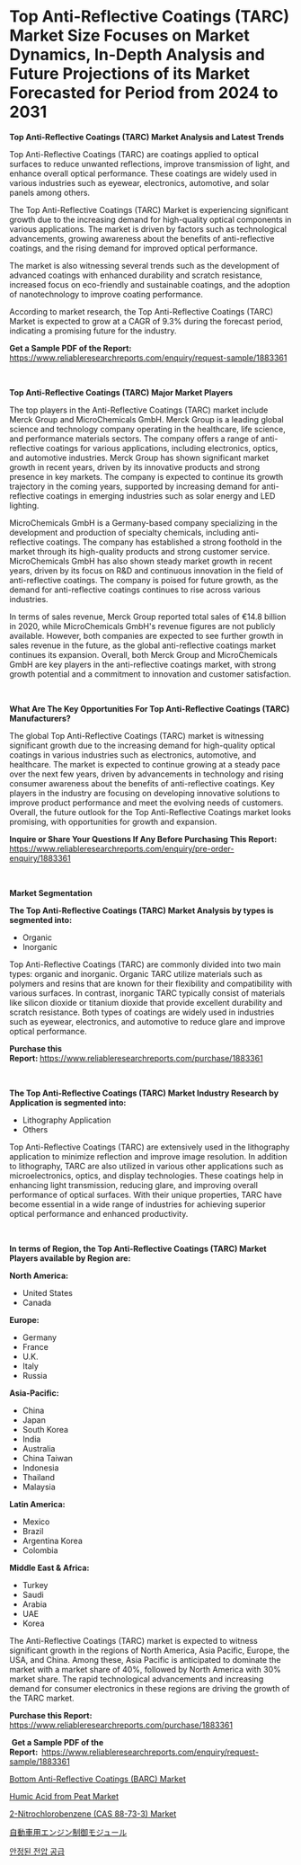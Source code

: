 <p><h1>Top Anti-Reflective Coatings (TARC) Market Size Focuses on Market Dynamics, In-Depth Analysis and Future Projections of its Market Forecasted for Period from 2024 to 2031</h1></p><p><strong>Top Anti-Reflective Coatings (TARC) Market Analysis and Latest Trends</strong></p>
<p><p>Top Anti-Reflective Coatings (TARC) are coatings applied to optical surfaces to reduce unwanted reflections, improve transmission of light, and enhance overall optical performance. These coatings are widely used in various industries such as eyewear, electronics, automotive, and solar panels among others.</p><p>The Top Anti-Reflective Coatings (TARC) Market is experiencing significant growth due to the increasing demand for high-quality optical components in various applications. The market is driven by factors such as technological advancements, growing awareness about the benefits of anti-reflective coatings, and the rising demand for improved optical performance.</p><p>The market is also witnessing several trends such as the development of advanced coatings with enhanced durability and scratch resistance, increased focus on eco-friendly and sustainable coatings, and the adoption of nanotechnology to improve coating performance.</p><p>According to market research, the Top Anti-Reflective Coatings (TARC) Market is expected to grow at a CAGR of 9.3% during the forecast period, indicating a promising future for the industry.</p></p>
<p><strong>Get a Sample PDF of the Report:&nbsp;</strong> <a href="https://www.reliableresearchreports.com/enquiry/request-sample/1883361">https://www.reliableresearchreports.com/enquiry/request-sample/1883361</a></p>
<p>&nbsp;</p>
<p><strong>Top Anti-Reflective Coatings (TARC) Major Market Players</strong></p>
<p><p>The top players in the Anti-Reflective Coatings (TARC) market include Merck Group and MicroChemicals GmbH. Merck Group is a leading global science and technology company operating in the healthcare, life science, and performance materials sectors. The company offers a range of anti-reflective coatings for various applications, including electronics, optics, and automotive industries. Merck Group has shown significant market growth in recent years, driven by its innovative products and strong presence in key markets. The company is expected to continue its growth trajectory in the coming years, supported by increasing demand for anti-reflective coatings in emerging industries such as solar energy and LED lighting.</p><p>MicroChemicals GmbH is a Germany-based company specializing in the development and production of specialty chemicals, including anti-reflective coatings. The company has established a strong foothold in the market through its high-quality products and strong customer service. MicroChemicals GmbH has also shown steady market growth in recent years, driven by its focus on R&D and continuous innovation in the field of anti-reflective coatings. The company is poised for future growth, as the demand for anti-reflective coatings continues to rise across various industries.</p><p>In terms of sales revenue, Merck Group reported total sales of €14.8 billion in 2020, while MicroChemicals GmbH's revenue figures are not publicly available. However, both companies are expected to see further growth in sales revenue in the future, as the global anti-reflective coatings market continues its expansion. Overall, both Merck Group and MicroChemicals GmbH are key players in the anti-reflective coatings market, with strong growth potential and a commitment to innovation and customer satisfaction.</p></p>
<p>&nbsp;</p>
<p><strong>What Are The Key Opportunities For Top Anti-Reflective Coatings (TARC) Manufacturers?</strong></p>
<p><p>The global Top Anti-Reflective Coatings (TARC) market is witnessing significant growth due to the increasing demand for high-quality optical coatings in various industries such as electronics, automotive, and healthcare. The market is expected to continue growing at a steady pace over the next few years, driven by advancements in technology and rising consumer awareness about the benefits of anti-reflective coatings. Key players in the industry are focusing on developing innovative solutions to improve product performance and meet the evolving needs of customers. Overall, the future outlook for the Top Anti-Reflective Coatings market looks promising, with opportunities for growth and expansion.</p></p>
<p><strong>Inquire or Share Your Questions If Any Before Purchasing This Report:</strong> <a href="https://www.reliableresearchreports.com/enquiry/pre-order-enquiry/1883361">https://www.reliableresearchreports.com/enquiry/pre-order-enquiry/1883361</a></p>
<p>&nbsp;</p>
<p><strong>Market Segmentation</strong></p>
<p><strong>The Top Anti-Reflective Coatings (TARC) Market Analysis by types is segmented into:</strong></p>
<p><ul><li>Organic</li><li>Inorganic</li></ul></p>
<p><p>Top Anti-Reflective Coatings (TARC) are commonly divided into two main types: organic and inorganic. Organic TARC utilize materials such as polymers and resins that are known for their flexibility and compatibility with various surfaces. In contrast, inorganic TARC typically consist of materials like silicon dioxide or titanium dioxide that provide excellent durability and scratch resistance. Both types of coatings are widely used in industries such as eyewear, electronics, and automotive to reduce glare and improve optical performance.</p></p>
<p><strong>Purchase this Report:&nbsp;</strong><a href="https://www.reliableresearchreports.com/purchase/1883361">https://www.reliableresearchreports.com/purchase/1883361</a></p>
<p>&nbsp;</p>
<p><strong>The Top Anti-Reflective Coatings (TARC) Market Industry Research by Application is segmented into:</strong></p>
<p><ul><li>Lithography Application</li><li>Others</li></ul></p>
<p><p>Top Anti-Reflective Coatings (TARC) are extensively used in the lithography application to minimize reflection and improve image resolution. In addition to lithography, TARC are also utilized in various other applications such as microelectronics, optics, and display technologies. These coatings help in enhancing light transmission, reducing glare, and improving overall performance of optical surfaces. With their unique properties, TARC have become essential in a wide range of industries for achieving superior optical performance and enhanced productivity.</p></p>
<p>&nbsp;</p>
<p><strong>In terms of Region, the Top Anti-Reflective Coatings (TARC) Market Players available by Region are:</strong></p>
<p>
    <p> <strong> North America: </strong>
        <ul>
            <li>United States</li>
            <li>Canada</li>
        </ul>
        </p> 
    <p> <strong> Europe: </strong>
        <ul>
            <li>Germany</li>
            <li>France</li>
            <li>U.K.</li>
            <li>Italy</li>
            <li>Russia</li>
        </ul>
        </p> 
    <p> <strong> Asia-Pacific: </strong>
        <ul>
            <li>China</li>
            <li>Japan</li>
            <li>South Korea</li>
            <li>India</li>
            <li>Australia</li>
            <li>China Taiwan</li>
            <li>Indonesia</li>
            <li>Thailand</li>
            <li>Malaysia</li>
        </ul>
        </p> 
    <p> <strong> Latin America: </strong>
        <ul>
            <li>Mexico</li>
            <li>Brazil</li>
            <li>Argentina Korea</li>
            <li>Colombia</li>
        </ul>
        </p> 
    <p> <strong> Middle East & Africa: </strong>
        <ul>
            <li>Turkey</li>
            <li>Saudi</li>
            <li>Arabia</li>
            <li>UAE</li>
            <li>Korea</li>
        </ul>
    </p>
    </p>
<p><p>The Anti-Reflective Coatings (TARC) market is expected to witness significant growth in the regions of North America, Asia Pacific, Europe, the USA, and China. Among these, Asia Pacific is anticipated to dominate the market with a market share of 40%, followed by North America with 30% market share. The rapid technological advancements and increasing demand for consumer electronics in these regions are driving the growth of the TARC market.</p></p>
<p><strong>Purchase this Report: </strong><a href="https://www.reliableresearchreports.com/purchase/1883361">https://www.reliableresearchreports.com/purchase/1883361</a></p>
<p>&nbsp;<strong>Get a Sample PDF of the Report:&nbsp;&nbsp;</strong><a href="https://www.reliableresearchreports.com/enquiry/request-sample/1883361">https://www.reliableresearchreports.com/enquiry/request-sample/1883361</a></p>
<p><strong></strong></p>
<p><p><a href="https://github.com/Whitneyboyettebo9kiw7yr13/Market-Research-Report-List-1/blob/main/bottom-anti-reflective-coatings-barc-market.md">Bottom Anti-Reflective Coatings (BARC) Market</a></p><p><a href="https://github.com/sonuprakash1/Market-Research-Report-List-1/blob/main/humic-acid-from-peat-market.md">Humic Acid from Peat Market</a></p><p><a href="https://issuu.com/reportprime-2/docs/2-nitrochlorobenzene-cas-88-73-3-market-size-2030.">2-Nitrochlorobenzene (CAS 88-73-3) Market</a></p><p><a href="https://github.com/adcxff01450218/Market-Research-Report-List-1/blob/main/88430701879.md">自動車用エンジン制御モジュール</a></p><p><a href="https://github.com/trmesnao7959541/Market-Research-Report-List-1/blob/main/67851961540.md">안정된 전압 공급</a></p></p>
